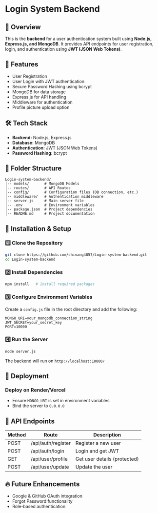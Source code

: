 # Login System Backend

## 📌 Overview
This is the **backend** for a user authentication system built using **Node.js, Express.js, and MongoDB**. It provides API endpoints for user registration, login, and authentication using **JWT (JSON Web Tokens)**.

## 🚀 Features
- User Registration
- User Login with JWT authentication
- Secure Password Hashing using bcrypt
- MongoDB for data storage
- Express.js for API handling
- Middleware for authentication
- Profile picture upload option

## 🛠️ Tech Stack
- **Backend:** Node.js, Express.js
- **Database:** MongoDB
- **Authentication:** JWT (JSON Web Tokens)
- **Password Hashing:** bcrypt

## 📂 Folder Structure
```
Login-system-backend/
│-- models/       # MongoDB Models
│-- routes/       # API Routes
│-- config/       # Configuration files (DB connection, etc.)
│-- middleware/   # Authentication middleware
│-- server.js     # Main server file
│-- .env          # Environment variables
│-- package.json  # Project dependencies
│-- README.md     # Project documentation
```

## 🔧 Installation & Setup

### **1️⃣ Clone the Repository**
```sh
git clone https://github.com/shivang4857/Login-system-backend.git
cd Login-system-backend
```

### **2️⃣ Install Dependencies**
```sh
npm install   # Install required packages
```

### **3️⃣ Configure Environment Variables**
Create a `config.js` file in the root directory and add the following:
```
MONGO_URI=your_mongodb_connection_string
JWT_SECRET=your_secret_key
PORT=10000
```

### **4️⃣ Run the Server**
```sh
node server.js
```
The backend will run on `http://localhost:10000/`

## 🚀 Deployment
### **Deploy on Render/Vercel**
- Ensure `MONGO_URI` is set in environment variables
- Bind the server to `0.0.0.0`

## 📜 API Endpoints
| Method | Route          | Description             |
|--------|---------------|-------------------------|
| POST   | /api/auth/register | Register a new user |
| POST   | /api/auth/login    | Login and get JWT   |
| GET    | /api/user/profile  | Get user details (protected) |
|POST    | /api/user/update   | Update the user 

## 🔥 Future Enhancements
- Google & GitHub OAuth integration
- Forgot Password functionality
- Role-based authentication


